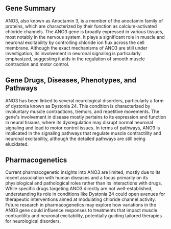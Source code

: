 ## Gene Summary
ANO3, also known as Anoctamin 3, is a member of the anoctamin family of proteins, which are characterized by their function as calcium-activated chloride channels. The ANO3 gene is broadly expressed in various tissues, most notably in the nervous system. It plays a significant role in muscle and neuronal excitability by controlling chloride ion flux across the cell membrane. Although the exact mechanisms of ANO3 are still under investigation, its involvement in neuronal signaling is particularly emphasized, suggesting it aids in the regulation of smooth muscle contraction and motor control.

## Gene Drugs, Diseases, Phenotypes, and Pathways
ANO3 has been linked to several neurological disorders, particularly a form of dystonia known as Dystonia 24. This condition is characterized by involuntary muscle contractions, tremors, and repetitive movements. The gene's involvement in disease mostly pertains to its expression and function in neural tissues, where its dysregulation may disrupt normal neuronal signaling and lead to motor control issues. In terms of pathways, ANO3 is implicated in the signaling pathways that regulate muscle contractility and neuronal excitability, although the detailed pathways are still being elucidated.

## Pharmacogenetics
Current pharmacogenetic insights into ANO3 are limited, mostly due to its recent association with human diseases and a focus primarily on its physiological and pathological roles rather than its interactions with drugs. While specific drugs targeting ANO3 directly are not well-established, understanding its role in conditions like Dystonia 24 could open avenues for therapeutic interventions aimed at modulating chloride channel activity. Future research in pharmacogenetics may explore how variations in the ANO3 gene could influence responses to treatments that impact muscle contractility and neuronal excitability, potentially guiding tailored therapies for neurological disorders.